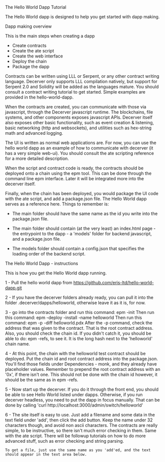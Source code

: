 The Hello World Dapp Tutorial

The Hello World dapp is designed to help you get started with dapp making.

Dapp making overview

This is the main steps when creating a dapp

- Create contracts
- Create the ate script
- Create the web interface
- Deploy the chain
- Package the dapp

Contracts can be written using LLL or Serpent, or any other contract writing language. Decerver only supports LLL 
compilation natively, but support for Serpent 2.0 and Solidity will be added as the languages mature. You should 
consult a contract writing tutorial to get started. Simple examples are provided in the hello-world-dapp.

When the contracts are created, you can communicate with those via javascript, through the Decerver javascript 
runtime. The blockchains, file systems, and other components exposes javascript APIs. Decerver itself also exposes 
other basic functionality, such as event creation & listening, basic networking (http and websockets), and utilities
such as hex-string math and advanced logging.

The UI is written as normal web applications are. For now, you can use the hello world dapp as an example of how
to communicate with decerver (it has a very simple web-ui). You should consult the ate scripting reference for a 
more detailed description.

When the script and contract code is ready, the contracts should be deployed onto a chain using the epm tool. This 
can be done through the command line epm interface. Later it will be integrated more into the decerver itself.

Finally, when the chain has been deployed, you would package the UI code with the ate script, and add a package.json
file. The Hello World dapp serves as a reference here. Things to remember is: 

- The main folder should have the same name as the id you write into the package.json file.
- The main folder should contain (at the very least) an index.html page - the entrypoint to the dapp - a 'models' folder
  for backend javascript, and a package.json file.

- The models folder should contain a config.json that specifies the loading order of the backend script.


The Hello World Dapp - instructions

This is how you get the Hello World dapp running.

1 - Pull the hello world dapp from https://github.com/eris-ltd/hello-world-dapp.git

2 - If you have the decerver folders already ready, you can pull it into the folder .decerver/dapps/helloworld, otherwise leave it as it is, for now.

3 - go into the contracts folder and run this command: epm -init
    Then run this command: epm -deploy -install -name helloworld
    Then run this command: epm -p -diff helloworld.pdx
    After the -p command, check the address that was given to the contract. That is the root contract address.
    Also, you should check the chain id. If you didn't catch it, you should be able to do: epm -refs, to see it.
    It is the long hash next to the 'helloworld' chain name.

4 - At this point, the chain with the helloworld test contract should be deployed. Put the chain id and root contract
    address into the package.json.  You'll find those fields under Dependencies - monk, and they already have
    placeholder values. Remember to prepend the root contract address with an '0x', if there isn't one. This should
    not be done with the chain id however, it should be the same as in epm -refs.

5 - Now start up the decerver. If you do it through the front end, you should be able to see Hello World listed
    under dapps. Otherwise, if you run decerver headless, you need to put the dapp in focus manually. That can be
    done by calling 'curl http://localhost:3000/admin/switch/helloworld'

6 - The site itself is easy to use. Just add a filename and some data in the text field under 'add', then click the
    add button. Keep the name under 32 characters though, and avoid non ascii characters. The contracts are really
    simple, to be instructive, so there isn't much error checking in them. Same with the ate script. There will be
    followup tutorials on how to do more advanced stuff, such as error checking and string parsing.

	To get a file, just use the same name as you 'add'ed, and the text should appear in the text area below.
